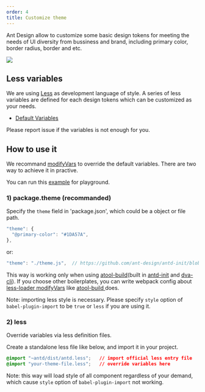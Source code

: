 ```yaml
---
order: 4
title: Customize theme
---
```


Ant Design allow to customize some basic design tokens for meeting the needs of UI diversity from bussiness and brand, including primary color, border radius, border and etc.

![](https://zos.alipayobjects.com/rmsportal/zTFoszBtDODhXfLAazfSpYbSLSEeytoG.png)

## Less variables

We are using [Less](http://lesscss.org/) as development language of style. A series of less variables are defined for each design tokens which can be customized as your needs.

- [Default Variables](https://github.com/ant-design/ant-design/blob/master/components/style/themes/default.less)

Please report issue if the variables is not enough for you.

## How to use it

We recommand [modifyVars](http://lesscss.org/usage/#using-less-in-the-browser-modify-variables) to override the default variables. There are two way to achieve it in practive.

You can run this [example](https://github.com/ant-design/antd-init/tree/master/examples/customize-antd-theme) for playground.

### 1) package.theme (recommanded)

Specify the `theme` field in 'package.json', which could be a object or file path.

```js
"theme": {
  "@primary-color": "#1DA57A",
},
```

or:

```js
"theme": "./theme.js",  // https://github.com/ant-design/antd-init/blob/master/examples/customize-antd-theme/theme.js
```

This way is working only when using [atool-build](https://github.com/ant-tool/atool-build)(built in [antd-init](https://github.com/ant-design/antd-init) and [dva-cli](https://github.com/dvajs/dva-cli)). If you choose other boilerplates, you can write webpack config about [less-loader modifyVars](https://github.com/webpack/less-loader#less-options) like [atool-build ](https://github.com/ant-tool/atool-build/blob/a4b3e3eec4ffc09b0e2352d7f9d279c4c28fdb99/src/getWebpackCommonConfig.js#L131-L138) does.

Note: importing less style is necessary. Please specify `style` option of `babel-plugin-import` to be `true` or `less` if you are using it.

### 2) less

Override variables via less definition files.

Create a standalone less file like below, and import it in your project.

   ```css
   @import "~antd/dist/antd.less";   // import official less entry file
   @import "your-theme-file.less";   // override variables here
   ```

Note: this way will load style of all component regardless of your demand, which cause `style` option of `babel-plugin-import` not working.
